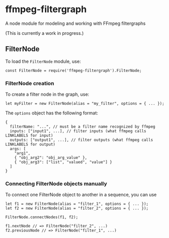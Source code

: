 # ffmpeg-filtergraph

A node module for modeling and working with FFmpeg filtergraphs

(This is currently a work in progress.)

## FilterNode

To load the `FilterNode` module, use:

```{javascript}
const FilterNode = require('ffmpeg-filtergraph').FilterNode;
```

### FilterNode creation

To create a filter node in the graph, use:

```{javascript}
let myFilter = new FilterNode(alias = "my_filter", options = { ... });
```

The `options` object has the following format:

```{javascript}
{
  filterName: "...", // must be a filter name recognized by ffmpeg
  inputs: ["input1", ...], // filter inputs (what ffmpeg calls LINKLABELS for input)
  outputs: ["output1", ...], // filter outputs (what ffmpeg calls LINKLABELS for output)
  args: [
    "arg1",
    { "obj_arg2": "obj_arg_value" },
    { "obj_arg3": ["list", "valued", "value"] }
  ]
}
```

### Connecting FilterNode objects manually

To connect one FilterNode object to another in a sequence, you can use

```{javascript}
let f1 = new FilterNode(alias = "filter_1", options = { ... });
let f2 = new FilterNode(alias = "filter_2", options = { ... });

FilterNode.connectNodes(f1, f2);

f1.nextNode // => FilterNode("filter_2", ...)
f2.previousNode // => FilterNode("filter_1", ...)
```
